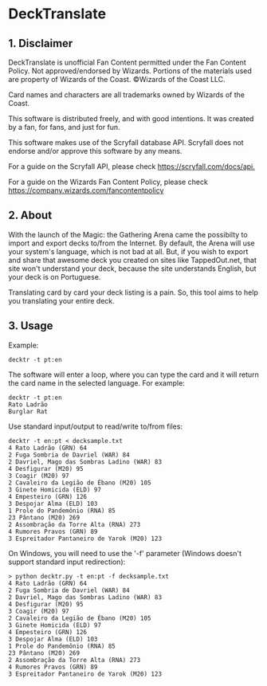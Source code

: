 # DeckTranslate

## 1. Disclaimer

DeckTranslate is unofficial Fan Content permitted under the Fan Content Policy.
Not approved/endorsed by Wizards. Portions of the materials used are property
of Wizards of the Coast. ©Wizards of the Coast LLC.

Card names and characters are all trademarks owned by Wizards of the Coast.

This software is distributed freely, and with good intentions. It was created
by a fan, for fans, and just for fun.

This software makes use of the Scryfall database API. Scryfall does not endorse
and/or approve this software by any means.

For a guide on the Scryfall API, please check <https://scryfall.com/docs/api.>

For a guide on the Wizards Fan Content Policy, please check <https://company.wizards.com/fancontentpolicy>

## 2. About

With the launch of the Magic: the Gathering Arena came the possibilty to import
and export decks to/from the Internet. By default, the Arena will use your
system's language, which is not bad at all. But, if you wish to export and share
that awesome deck you created on sites like TappedOut.net, that site won't
understand your deck, because the site understands English, but your deck is on
Portuguese.

Translating card by card your deck listing is a pain. So, this tool aims to
help you translating your entire deck.

## 3. Usage

Example:

    decktr -t pt:en

The software will enter a loop, where you can type the card and it will return
the card name in the selected language. For example:

    decktr -t pt:en
    Rato Ladrão
    Burglar Rat

Use standard input/output to read/write to/from files:

    decktr -t en:pt < decksample.txt
    4 Rato Ladrão (GRN) 64
    2 Fuga Sombria de Davriel (WAR) 84
    2 Davriel, Mago das Sombras Ladino (WAR) 83
    4 Desfigurar (M20) 95
    3 Coagir (M20) 97
    2 Cavaleiro da Legião de Ébano (M20) 105
    3 Ginete Homicida (ELD) 97
    4 Empesteiro (GRN) 126
    3 Despojar Alma (ELD) 103
    1 Prole do Pandemônio (RNA) 85
    23 Pântano (M20) 269
    2 Assombração da Torre Alta (RNA) 273
    4 Rumores Pravos (GRN) 89
    3 Espreitador Pantaneiro de Yarok (M20) 123

On Windows, you will need to use the '-f' parameter (Windows doesn't support
standard input redirection):

    > python decktr.py -t en:pt -f decksample.txt
    4 Rato Ladrão (GRN) 64
    2 Fuga Sombria de Davriel (WAR) 84
    2 Davriel, Mago das Sombras Ladino (WAR) 83
    4 Desfigurar (M20) 95
    3 Coagir (M20) 97
    2 Cavaleiro da Legião de Ébano (M20) 105
    3 Ginete Homicida (ELD) 97
    4 Empesteiro (GRN) 126
    3 Despojar Alma (ELD) 103
    1 Prole do Pandemônio (RNA) 85
    23 Pântano (M20) 269
    2 Assombração da Torre Alta (RNA) 273
    4 Rumores Pravos (GRN) 89
    3 Espreitador Pantaneiro de Yarok (M20) 123
